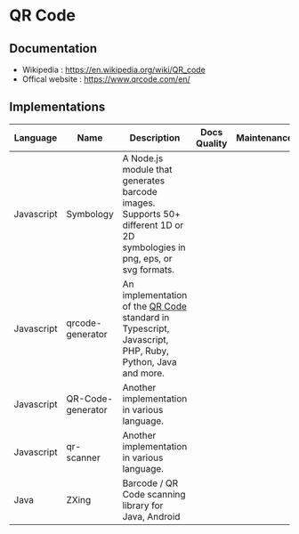 # QR Code

## Documentation

- Wikipedia : https://en.wikipedia.org/wiki/QR_code
- Offical website : https://www.qrcode.com/en/

## Implementations

| Language   | Name              | Description                                                                                                                                     | Docs Quality | Maintenance | Recommended | Source                                            |
| ---------- | ----------------- | ----------------------------------------------------------------------------------------------------------------------------------------------- | ------------ | ----------- | ----------- | ------------------------------------------------- |
| Javascript | Symbology         | A Node.js module that generates barcode images. Supports 50+ different 1D or 2D symbologies in png, eps, or svg formats.                        |              |             | ✅          | https://github.com/jshor/symbology                |
| Javascript | qrcode-generator  | An implementation of the [QR Code](https://en.wikipedia.org/wiki/QR_code) standard in Typescript, Javascript, PHP, Ruby, Python, Java and more. |              |             | ✅          | https://github.com/kazuhikoarase/qrcode-generator |
| Javascript | QR-Code-generator | Another implementation in various language.                                                                                                     |              |             |             | https://github.com/nayuki/QR-Code-generator       |
| Javascript | qr-scanner        | Another implementation in various language.                                                                                                     |              |             | ✅          | https://github.com/nimiq/qr-scanner               |
| Java       | ZXing             | Barcode / QR Code scanning library for Java, Android                                                                                            |              |             | ✅          | https://github.com/zxing/zxing                    |
